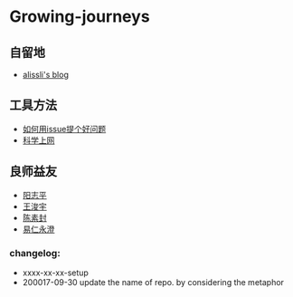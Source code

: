 # Growing-journeys

## 自留地
- [alissli's blog](alissli.github.io)

## 工具方法
- [如何用issue提个好问题](https://github.com/OpenMindClub/OpenMindWorld/issues/1)
- [科学上网](https://pines-cheng.github.io/blog/#/posts/28)

## 良师益友
- [阳志平](http://www.yangzhiping.com/)
- [王浚宇](http://blog.junyu.io/)
- [陈素封](http://www.cnfeat.com/)
- [易仁永澄]()

### changelog:
- xxxx-xx-xx-setup
- 200017-09-30 update the name of repo. by considering the metaphor 

